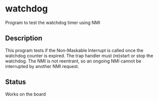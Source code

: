 # watchdog

Program to test the watchdog timer using NMI

## Description

This program tests if the Non-Maskable Interrupt is called
once the watchdog counter is expired. The trap handler must
(re)start or stop the watchdog. The NMI is not reentrant, so
an ongoing NMI cannot be interrupted by another NMI request.

## Status

Works on the board
